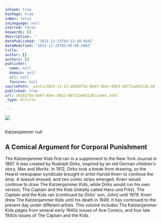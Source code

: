 ```yaml
---
inFeed: true
hasPage: true
inNav: false
inLanguage: null
starred: false
keywords: []
description: ''
datePublished: '2015-12-23T03:12:49.854Z'
dateModified: '2015-12-23T03:05:00.588Z'
title: ''
author: []
authors: []
publisher:
  name: null
  domain: null
  url: null
  favicon: null
sourcePath: _posts/2015-12-23-a610275e-bb47-4bec-8923-88711ae03128.md
published: true
url: a610275e-bb47-4bec-8923-88711ae03128/index.html
_type: Article

---
```

![](https://the-grid-user-content.s3-us-west-2.amazonaws.com/f7147f18-ba06-4c21-91bc-2ec48c0d43d3.jpg)

## 

Katzenjammer
null

## A Comical Argument for Corporal Punishment

The Katzenjammer Kids first ran in a supplement to the New York Journal in 1897\. It was created by Rudolph Dirks, inspired by an old German children's story, Max and Moritz. In 1912, Dirks took a break from drawing, so the Hearst newspaper syndicate brought in artist Harold Knerr to continue the strip. A lawsuit ensued, and two comic strips emerged. Knerr would continue to draw The Katzenjammer Kids, while Dirks would run his own version, The Captain and the Kids (initially called Hans und Fritz). The Captain and the Kids ran (continued by Dirks' son, John) until 1979\. Knerr drew The Katzenjammer Kids until his death in 1949\. It has continued to the present day under different artists.
This volume includes The Katzenjammer Kids pages from several early 1940s issues of Ace Comics, and four late 1940s issues of The Captain and the Kids.